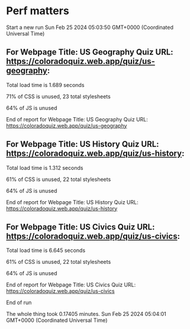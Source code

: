 # Perf matters


Start a new run
Sun Feb 25 2024 05:03:50 GMT+0000 (Coordinated Universal Time)








## For Webpage Title: US Geography Quiz URL: https://coloradoquiz.web.app/quiz/us-geography: 


Total load time is 1.689 seconds


71% of CSS is unused, 23 total stylesheets


64% of JS is unused


End of report for Webpage Title: US Geography Quiz URL: https://coloradoquiz.web.app/quiz/us-geography




## For Webpage Title: US History Quiz URL: https://coloradoquiz.web.app/quiz/us-history: 


Total load time is 1.312 seconds


61% of CSS is unused, 22 total stylesheets


64% of JS is unused


End of report for Webpage Title: US History Quiz URL: https://coloradoquiz.web.app/quiz/us-history




## For Webpage Title: US Civics Quiz URL: https://coloradoquiz.web.app/quiz/us-civics: 


Total load time is 6.645 seconds


61% of CSS is unused, 22 total stylesheets


64% of JS is unused


End of report for Webpage Title: US Civics Quiz URL: https://coloradoquiz.web.app/quiz/us-civics


End of run


The whole thing took 0.17405 minutes.
Sun Feb 25 2024 05:04:01 GMT+0000 (Coordinated Universal Time)




